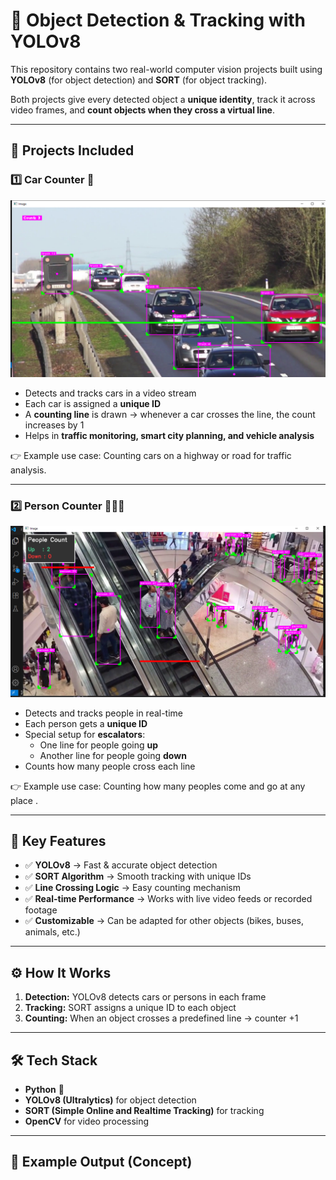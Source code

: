 # 🚦 Object Detection & Tracking with YOLOv8

This repository contains two real-world computer vision projects built using **YOLOv8** (for object detection) and **SORT** (for object tracking).  

Both projects give every detected object a **unique identity**, track it across video frames, and **count objects when they cross a virtual line**.  

---

## 📌 Projects Included

### 1️⃣ Car Counter 🚗

![App Screenshot](Project1-CarCounter\screenshot.PNG)

- Detects and tracks cars in a video stream  
- Each car is assigned a **unique ID**  
- A **counting line** is drawn → whenever a car crosses the line, the count increases by 1  
- Helps in **traffic monitoring, smart city planning, and vehicle analysis**  

👉 Example use case: Counting cars on a highway or road for traffic analysis.  

---

### 2️⃣ Person Counter 🧑‍🤝‍🧑

![App Screenshot](Project2-PersonCounter\screenshot.PNG)

- Detects and tracks people in real-time  
- Each person gets a **unique ID**  
- Special setup for **escalators**:
  - One line for people going **up**  
  - Another line for people going **down**  
- Counts how many people cross each line  

👉 Example use case: Counting how many peoples come and go at any place .  

---

## 🔑 Key Features
- ✅ **YOLOv8** → Fast & accurate object detection  
- ✅ **SORT Algorithm** → Smooth tracking with unique IDs  
- ✅ **Line Crossing Logic** → Easy counting mechanism  
- ✅ **Real-time Performance** → Works with live video feeds or recorded footage  
- ✅ **Customizable** → Can be adapted for other objects (bikes, buses, animals, etc.)  

---

## ⚙️ How It Works
1. **Detection:** YOLOv8 detects cars or persons in each frame  
2. **Tracking:** SORT assigns a unique ID to each object  
3. **Counting:** When an object crosses a predefined line → counter +1  

---

## 🛠️ Tech Stack
- **Python** 🐍  
- **YOLOv8 (Ultralytics)** for object detection  
- **SORT (Simple Online and Realtime Tracking)** for tracking  
- **OpenCV** for video processing  

---

## 📸 Example Output (Concept)

